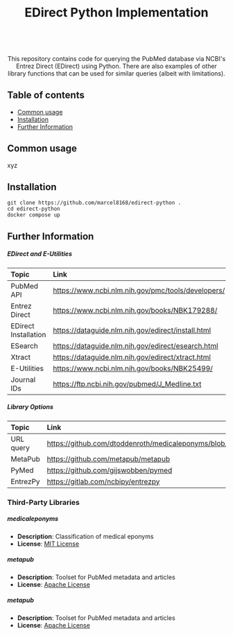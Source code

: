 <h1 align="center">
  <br>
   <p>EDirect Python Implementation</p>
  <br>
</h1>
<p align="center">
This repository contains code for querying the PubMed database via NCBI's Entrez Direct (EDirect) using Python. There are also examples of other library functions that can be used for similar queries (albeit with limitations).
</p>

## Table of contents

* [Common usage](#common-usage)
* [Installation](#installation)
* [Further Information](#further-information)

## Common usage
xyz

## Installation
```shell
git clone https://github.com/marcel8168/edirect-python .
cd edirect-python
docker compose up
```

## Further Information
##### EDirect and E-Utilities
|Topic|Link|
|:-----|:--------|
|PubMed API|https://www.ncbi.nlm.nih.gov/pmc/tools/developers/|
|Entrez Direct|https://www.ncbi.nlm.nih.gov/books/NBK179288/|
|EDirect Installation|https://dataguide.nlm.nih.gov/edirect/install.html|
|ESearch|https://dataguide.nlm.nih.gov/edirect/esearch.html|
|Xtract|https://dataguide.nlm.nih.gov/edirect/xtract.html|
|E-Utilities|https://www.ncbi.nlm.nih.gov/books/NBK25499/|
|Journal IDs|https://ftp.ncbi.nih.gov/pubmed/J_Medline.txt|
##### Library Options
|Topic|Link|
|:-----|:--------|
|URL query|https://github.com/dtoddenroth/medicaleponyms/blob/main/downloadabstracts/pubmedcache.py|
|MetaPub|https://github.com/metapub/metapub|
|PyMed|https://github.com/gijswobben/pymed|
|EntrezPy|https://gitlab.com/ncbipy/entrezpy|

### Third-Party Libraries
##### medicaleponyms
- **Description**: Classification of medical eponyms
- **License**: [MIT License](https://github.com/dtoddenroth/medicaleponyms/blob/main/LICENSE)

##### metapub
- **Description**: Toolset for PubMed metadata and articles
- **License**: [Apache License](https://github.com/metapub/metapub/blob/master/LICENSE)

##### metapub
- **Description**: Toolset for PubMed metadata and articles
- **License**: [Apache License](https://github.com/metapub/metapub/blob/master/LICENSE)
